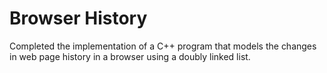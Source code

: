 # Browser History

Completed the implementation of a C++ program that models the changes in web page history in a browser using a doubly linked list.
